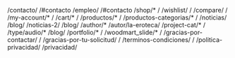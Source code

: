 /contacto/ /#contacto
/empleo/ /#contacto
/shop/* /
/wishlist/ /
/compare/ /
/my-account/* /
/cart/* /
/productos/* /
/productos-categorias/* /
/noticias/ /blog/
/noticias-2/ /blog/
/author/* /autor/la-eroteca/
/project-cat/* /
/type/audio/* /blog/
/portfolio/* /
/woodmart_slide/* /
/gracias-por-contactar/ /
/gracias-por-tu-solicitud/ /
/terminos-condiciones/ /
/politica-privacidad/ /privacidad/